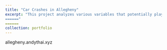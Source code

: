 ```yaml
---
title: "Car Crashes in Allegheny"
excerpt: "This project analyzes various variables that potentially play as factors in car crash frequencies and severities.<br/>[<img src='/images/cars_project.png'>](http://allegheny.andythai.xyz)
======"
======
collection: portfolio
---
```


allegheny.andythai.xyz

